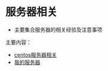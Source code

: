 # 服务器相关
  * 主要集合服务器的相关经验及注意事项


主要内容：

  * [centos服务器相关](centosserver/README.md)
  * [我的服务器](myserver/README.md)